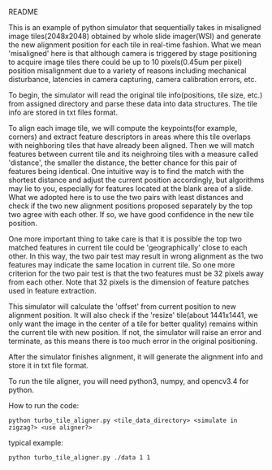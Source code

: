 README

This is an example of python simulator that sequentially takes in misaligned image tiles(2048x2048)
obtained by whole slide imager(WSI) and generate the new alignment position for each tile in real-time
fashion. What we mean 'misaligned' here is that although camera is triggered by stage positioning to
acquire image tiles there could be up to 10 pixels(0.45um per pixel) position misalignment due to a
variety of reasons including mechanical disturbance, latencies in camera capturing, camera calibration
errors, etc.

To begin, the simulator will read the original tile info(positions, tile size, etc.) from assigned directory
and parse these data into data structures. The tile info are stored in txt files format.

To align each image tile, we will compute the keypoints(for example, corners) and extract feature descriptors in areas where
this tile overlaps with neighboring tiles that have already been aligned. Then we will match features
between current tile and its neighroing tiles with a measure called 'distance', the smaller the distance,
the better chance for this pair of features being identical. One intuitive way is to find the match with
the shortest distance
and adjust the current position accordingly, but algorithms may lie to you, especially for features located
at the blank area of a slide. What we adopted here is to use the two pairs with least distances and check
if the two new alignment positions proposed separately by the top two agree with each other. If so, we have good
confidence in the new tile position.

One more important thing to take care is that it is possible the
top two matched features in current tile could be 'geographically' close to each other. In this way, the two pair test
may result in wrong alignment as the two features may indicate the same location in current tile. So one more
criterion for the two pair test is that the two features must be 32 pixels away from each other. Note that
32 pixels is the dimension of feature patches used in feature extraction.

This simulator will calculate the 'offset' from current position to new alignment position. It will also
check if the 'resize' tile(about 1441x1441, we only want the image in the center of a tile for better quality)
remains within the current tile with new position. If not, the simulator will raise an error and terminate, as
this means there is too much error in the original positioning.

After the simulator finishes alignment, it will generate the alignment info and store it in txt file format.

To run the tile aligner, you will need python3, numpy, and opencv3.4 for python.

How to run the code:

	python turbo_tile_aligner.py <tile_data_directory> <simulate in zigzag?> <use aligner?>

typical example:

	python turbo_tile_aligner.py ./data 1 1
